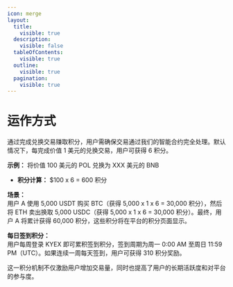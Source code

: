 ```yaml
---
icon: merge
layout:
  title:
    visible: true
  description:
    visible: false
  tableOfContents:
    visible: true
  outline:
    visible: true
  pagination:
    visible: true
---
```


# 运作方式

通过完成兑换交易赚取积分，用户需确保交易通过我们的智能合约完全处理。默认情况下，每完成价值 1 美元的兑换交易，用户可获得 6 积分。

**示例：** 将价值 100 美元的 POL 兑换为 XXX 美元的 BNB

* **积分计算：** $100 x 6 = 600 积分

**场景：**\
用户 A 使用 5,000 USDT 购买 BTC（获得 5,000 x 1 x 6 = 30,000 积分），然后将 ETH 卖出换取 5,000 USDC（获得 5,000 x 1 x 6 = 30,000 积分）。最终，用户 A 将累计获得 60,000 积分，这些积分将在平台的积分页面显示。

**每日签到积分：**\
用户每周登录 KYEX 即可累积签到积分，签到周期为周一 0:00 AM 至周日 11:59 PM（UTC）。如果连续一周每天签到，用户可获得 310 积分奖励。

这一积分机制不仅激励用户增加交易量，同时也提高了用户的长期活跃度和对平台的参与度。
